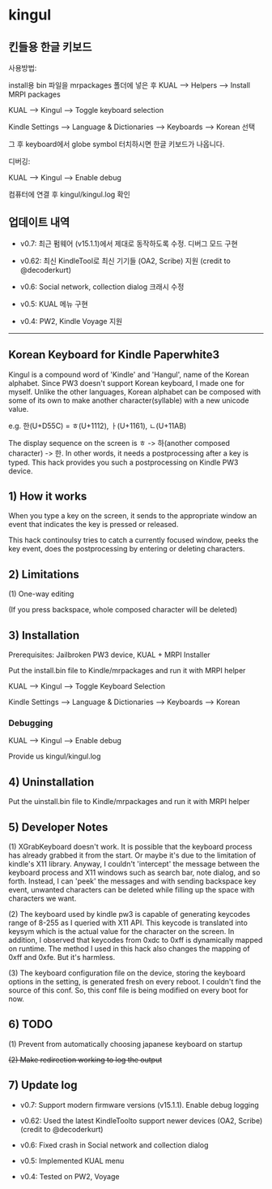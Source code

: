 # kingul

## 킨들용 한글 키보드

사용방법:

install용 bin 파일을 mrpackages 폴더에 넣은 후 KUAL --> Helpers --> Install MRPI packages

KUAL --> Kingul --> Toggle keyboard selection

Kindle Settings --> Language & Dictionaries --> Keyboards --> Korean 선택

그 후 keyboard에서 globe symbol 터치하시면 한글 키보드가 나옵니다.


디버깅:

KUAL --> Kingul --> Enable debug

컴퓨터에 연결 후 kingul/kingul.log 확인

## 업데이트 내역

- v0.7: 최근 펌웨어 (v15.1.1)에서 제대로 동작하도록 수정. 디버그 모드 구현

- v0.62: 최신 KindleTool로 최신 기기들 (OA2, Scribe) 지원 (credit to @decoderkurt)

- v0.6: Social network, collection dialog 크래시 수정 

- v0.5: KUAL 메뉴 구현

- v0.4: PW2, Kindle Voyage 지원

--- 

## Korean Keyboard for Kindle Paperwhite3

Kingul is a compound word of 'Kindle' and 'Hangul', name of the Korean alphabet.
Since PW3 doesn't support Korean keyboard, I made one for myself.
Unlike the other languages, Korean alphabet can be composed with some of its own to make another character(syllable) with a new unicode value.

e.g. 한(U+D55C) = ㅎ(U+1112), ㅏ(U+1161), ㄴ(U+11AB)

The display sequence on the screen is ㅎ -> 하(another composed character) -> 한.
In other words, it needs a postprocessing after a key is typed.
This hack provides you such a postprocessing on Kindle PW3 device.


## 1) How it works
When you type a key on the screen, it sends to the appropriate window an event that indicates the key is pressed or released.

This hack continoulsy tries to catch a currently focused window, peeks the key event, does the postprocessing by entering or deleting characters.

## 2) Limitations
(1) One-way editing

(If you press backspace, whole composed character will be deleted)

## 3) Installation
Prerequisites: Jailbroken PW3 device, KUAL + MRPI Installer

Put the install.bin file to Kindle/mrpackages and run it with MRPI helper

KUAL --> Kingul --> Toggle Keyboard Selection 

Kindle Settings --> Language & Dictionaries --> Keyboards --> Korean 

### Debugging

KUAL --> Kingul --> Enable debug

Provide us kingul/kingul.log

## 4) Uninstallation
Put the uinstall.bin file to Kindle/mrpackages and run it with MRPI helper

## 5) Developer Notes
(1) XGrabKeyboard doesn't work. It is possible that the keyboard process has already grabbed it from the start. Or maybe it's due to the limitation of kindle's X11 library. Anyway, I couldn't 'intercept' the message between the keyboard process and X11 windows such as search bar, note dialog, and so forth. Instead, I can 'peek' the messages and with sending backspace key event, unwanted characters can be deleted while filling up the space with characters we want.

(2) The keyboard used by kindle pw3 is capable of generating keycodes range of 8-255 as I queried with X11 API. This keycode is translated into keysym which is the actual value for the character on the screen. In addition, I observed that keycodes from 0xdc to 0xff is dynamically mapped on runtime. The method I used in this hack also changes the mapping of 0xff and 0xfe. But it's harmless.

(3) The keyboard configuration file on the device, storing the keyboard options in the setting, is generated fresh on every reboot. I couldn't find the source of this conf. So, this conf file is being modified on every boot for now.

## 6) TODO
(1) Prevent from automatically choosing japanese keyboard on startup

~~(2) Make redirection working to log the output~~


## 7) Update log

- v0.7: Support modern firmware versions (v15.1.1). Enable debug logging

- v0.62: Used the latest KindleToolto support newer devices (OA2, Scribe) (credit to @decoderkurt)

- v0.6: Fixed crash in Social network and collection dialog

- v0.5: Implemented KUAL menu

- v0.4: Tested on PW2, Voyage

